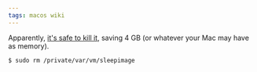 ```yaml
---
tags: macos wiki
---
```


Apparently, [it's safe to kill it](http://osxdaily.com/2010/10/11/sleepimage-mac/), saving 4 GB (or whatever your Mac may have as memory).

```shell
$ sudo rm /private/var/vm/sleepimage
```
